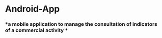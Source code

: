 # Android-App 
### *a mobile application to manage the consultation of indicators of a commercial activity *
